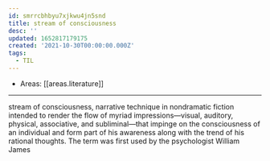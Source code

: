 ```yaml
---
id: smrrcbhbyu7xjkwu4jn5snd
title: stream of consciousness
desc: ''
updated: 1652817179175
created: '2021-10-30T00:00:00.000Z'
tags:
  - TIL
---
```


- Areas: [[areas.literature]]

---

stream of consciousness, narrative technique in nondramatic fiction intended to render the flow of myriad impressions—visual, auditory, physical, associative, and subliminal—that impinge on the consciousness of an individual and form part of his awareness along with the trend of his rational thoughts. The term was first used by the psychologist William James
